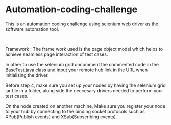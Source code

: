 # Automation-coding-challenge
<p>This is an automation coding challenge using selenium web driver as the software automation tool.</p>
<Br>
<p>Framework : The frame work used is the page object model which helps to achieve seamless page interaction of test cases.</p>
<p>In other to use the selenium grid uncomment the commented code in the BaseTest.java class and input your remote hub link in the URL when initializing the driver.</p>
<p>Before step 4, make sure you set up your nodes by having the selenium grid jar file in a folder, along side the neccesary drivers needed to perform your test cases. </p>
<p>On the node created on another machine, Make sure you register your node to your hub by connecting to the binding socket protocols such as XPub(Publish events) and XSub(Subscribing events). </p>
